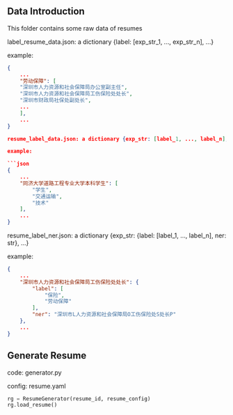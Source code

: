 ## Data Introduction

This folder contains some raw data of resumes

label_resume_data.json: a dictionary {label: [exp_str_1, ..., exp_str_n], ...}

example:

```json
{
    ...
    "劳动保障": [
    "深圳市人力资源和社会保障局办公室副主任",
    "深圳市人力资源和社会保障局工伤保险处处长",
    "深圳市财政局社保处副处长",
    ...
    ],
    ...
}

resume_label_data.json: a dictionary {exp_str: [label_1, ..., label_n], ...}

example:

```json
{
    ...
    "同济大学道路工程专业大学本科学生": [
        "学生",
        "交通运输",
        "技术"
    ],
    ...
}
```

resume_label_ner.json: a dictionary {exp_str: {label: [label_1, ..., label_n], ner: str}, ...}

example:

```json
{
    ...
    "深圳市人力资源和社会保障局工伤保险处处长": {
        "label": [
            "保险",
            "劳动保障"
        ],
        "ner": "深圳市L人力资源和社会保障局O工伤保险处S处长P"
    },
    ...
}
```

## Generate Resume

code: generator.py

config: resume.yaml

```python
rg = ResumeGenerator(resume_id, resume_config)
rg.load_resume()
```
